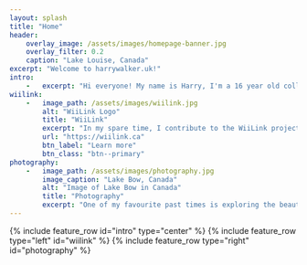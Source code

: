 ```yaml
---
layout: splash
title: "Home"
header:
    overlay_image: /assets/images/homepage-banner.jpg
    overlay_filter: 0.2
    caption: "Lake Louise, Canada"
excerpt: "Welcome to harrywalker.uk!"
intro:
    -   excerpt: "Hi everyone! My name is Harry, I'm a 16 year old college student in the North East of England. Currently, I'm studying Maths, Physics and Computer Science."
wiilink:
    -   image_path: /assets/images/wiilink.jpg
        alt: "WiiLink Logo"
        title: "WiiLink"
        excerpt: "In my spare time, I contribute to the WiiLink project, which revives WiiConnect24 and Nintendo WFC services. WiiLink also translates and makes some Japanese exclusive Wii channels available once again. My favourite of these is Wii Room (Wiiの間)."
        url: "https://wiilink.ca"
        btn_label: "Learn more"
        btn_class: "btn--primary"
photography:
    -   image_path: /assets/images/photography.jpg
        image_caption: "Lake Bow, Canada"
        alt: "Image of Lake Bow in Canada"
        title: "Photography"
        excerpt: "One of my favourite past times is exploring the beautiful world we live in, to take breathtaking photos like this."
---
```

{% include feature_row id="intro" type="center" %}
{% include feature_row type="left" id="wiilink" %}
{% include feature_row type="right" id="photography" %}